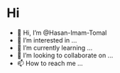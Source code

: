  # Hi 
- 👋 Hi, I’m @Hasan-Imam-Tomal
- 👀 I’m interested in ...
- 🌱 I’m currently learning ...
- 💞️ I’m looking to collaborate on ...
- 📫 How to reach me ...

<!---
Hasan-Imam-Tomal/Hasan-Imam-Tomal is a ✨ special ✨ repository because its `README.md` (this file) appears on your GitHub profile.
You can click the Preview link to take a look at your changes.
--->
